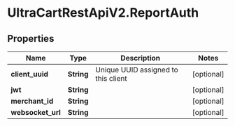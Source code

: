 # UltraCartRestApiV2.ReportAuth

## Properties
Name | Type | Description | Notes
------------ | ------------- | ------------- | -------------
**client_uuid** | **String** | Unique UUID assigned to this client | [optional] 
**jwt** | **String** |  | [optional] 
**merchant_id** | **String** |  | [optional] 
**websocket_url** | **String** |  | [optional] 


